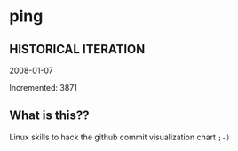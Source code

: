 # ping

## HISTORICAL ITERATION
2008-01-07

Incremented: 3871

## What is this?? 
Linux skills to hack the github commit visualization chart `;-)`
